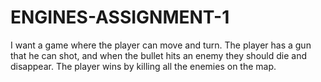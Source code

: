 # ENGINES-ASSIGNMENT-1

I want a game where the player can move and turn. The player has a gun that he can shot, and when the bullet hits an enemy they should die and disappear. The player wins by killing all the enemies on the map. 



